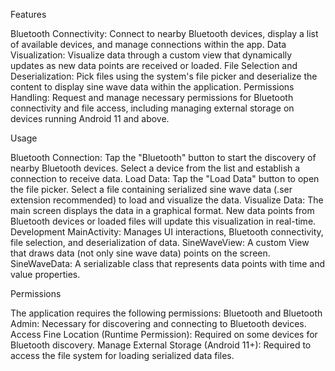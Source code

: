 Features

Bluetooth Connectivity: Connect to nearby Bluetooth devices, display a list of available devices, and manage connections within the app.
Data Visualization: Visualize data through a custom view that dynamically updates as new data points are received or loaded.
File Selection and Deserialization: Pick files using the system's file picker and deserialize the content to display sine wave data within the application.
Permissions Handling: Request and manage necessary permissions for Bluetooth connectivity and file access, including managing external storage on devices running Android 11 and above.

Usage

Bluetooth Connection: Tap the "Bluetooth" button to start the discovery of nearby Bluetooth devices. Select a device from the list and establish a connection to receive data.
Load Data: Tap the "Load Data" button to open the file picker. Select a file containing serialized sine wave data (.ser extension recommended) to load and visualize the data.
Visualize Data: The main screen displays the data in a graphical format. New data points from Bluetooth devices or loaded files will update this visualization in real-time.
Development
MainActivity: Manages UI interactions, Bluetooth connectivity, file selection, and deserialization of data.
SineWaveView: A custom View that draws data (not only sine wave data) points on the screen.
SineWaveData: A serializable class that represents data points with time and value properties.

Permissions

The application requires the following permissions:
Bluetooth and Bluetooth Admin: Necessary for discovering and connecting to Bluetooth devices.
Access Fine Location (Runtime Permission): Required on some devices for Bluetooth discovery.
Manage External Storage (Android 11+): Required to access the file system for loading serialized data files.
